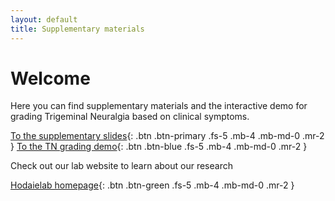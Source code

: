 ```yaml
---
layout: default
title: Supplementary materials
---
```


# Welcome

Here you can find supplementary materials and the interactive demo for grading Trigeminal Neuralgia based on clinical symptoms.


[To the supplementary slides](slides.html){: .btn .btn-primary .fs-5 .mb-4 .mb-md-0 .mr-2 }
[To the TN grading demo](../grades){: .btn .btn-blue .fs-5 .mb-4 .mb-md-0 .mr-2 }
<br>

Check out our lab website to learn about our research

[Hodaielab homepage](https://hodaielab.com){: .btn .btn-green .fs-5 .mb-4 .mb-md-0 .mr-2 }
